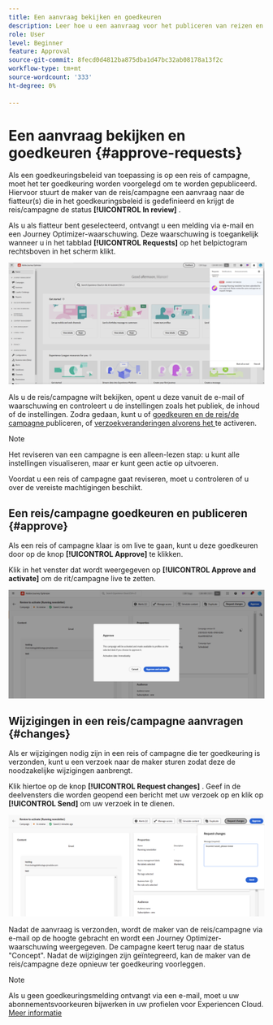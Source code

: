 ```yaml
---
title: Een aanvraag bekijken en goedkeuren
description: Leer hoe u een aanvraag voor het publiceren van reizen en campagnes kunt beoordelen en goedkeuren.
role: User
level: Beginner
feature: Approval
source-git-commit: 8fecd0d4812ba875dba1d47bc32ab08178a13f2c
workflow-type: tm+mt
source-wordcount: '333'
ht-degree: 0%

---
```



# Een aanvraag bekijken en goedkeuren {#approve-requests}

Als een goedkeuringsbeleid van toepassing is op een reis of campagne, moet het ter goedkeuring worden voorgelegd om te worden gepubliceerd. Hiervoor stuurt de maker van de reis/campagne een aanvraag naar de fiatteur(s) die in het goedkeuringsbeleid is gedefinieerd en krijgt de reis/campagne de status **[!UICONTROL In review]** .

Als u als fiatteur bent geselecteerd, ontvangt u een melding via e-mail en een Journey Optimizer-waarschuwing. Deze waarschuwing is toegankelijk wanneer u in het tabblad **[!UICONTROL Requests]** op het belpictogram rechtsboven in het scherm klikt.

![](assets/request-notification.png)

Als u de reis/campagne wilt bekijken, opent u deze vanuit de e-mail of waarschuwing en controleert u de instellingen zoals het publiek, de inhoud of de instellingen.
Zodra gedaan, kunt u of [ goedkeuren en de reis/de campagne ](#approve) publiceren, of [ verzoekveranderingen alvorens het ](#changes) te activeren.

>[!NOTE]
>
>Het reviseren van een campagne is een alleen-lezen stap: u kunt alle instellingen visualiseren, maar er kunt geen actie op uitvoeren.
>
>Voordat u een reis of campagne gaat reviseren, moet u controleren of u over de vereiste machtigingen beschikt.

## Een reis/campagne goedkeuren en publiceren {#approve}

Als een reis of campagne klaar is om live te gaan, kunt u deze goedkeuren door op de knop **[!UICONTROL Approve]** te klikken.

Klik in het venster dat wordt weergegeven op **[!UICONTROL Approve and activate]** om de rit/campagne live te zetten.

![](assets/approve-request.png)

## Wijzigingen in een reis/campagne aanvragen {#changes}

Als er wijzigingen nodig zijn in een reis of campagne die ter goedkeuring is verzonden, kunt u een verzoek naar de maker sturen zodat deze de noodzakelijke wijzigingen aanbrengt.

Klik hiertoe op de knop **[!UICONTROL Request changes]** . Geef in de deelvensters die worden geopend een bericht met uw verzoek op en klik op **[!UICONTROL Send]** om uw verzoek in te dienen.

![](assets/request-changes.png)

Nadat de aanvraag is verzonden, wordt de maker van de reis/campagne via e-mail op de hoogte gebracht en wordt een Journey Optimizer-waarschuwing weergegeven. De campagne keert terug naar de status &quot;Concept&quot;. Nadat de wijzigingen zijn geïntegreerd, kan de maker van de reis/campagne deze opnieuw ter goedkeuring voorleggen.

>[!NOTE]
>
> Als u geen goedkeuringsmelding ontvangt via een e-mail, moet u uw abonnementsvoorkeuren bijwerken in uw profielen voor Experiencen Cloud. [Meer informatie](https://experienceleague.adobe.com/en/docs/core-services/interface/features/account-preferences)
